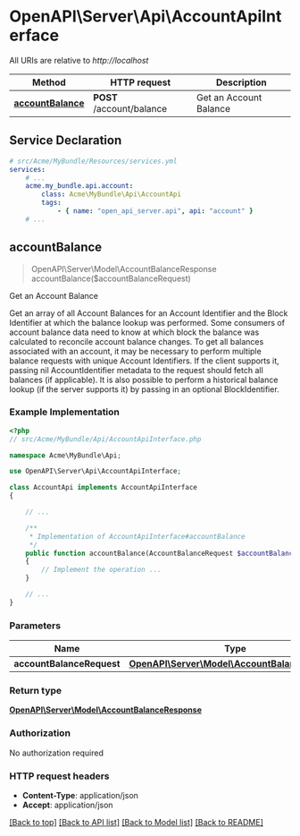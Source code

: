 # OpenAPI\Server\Api\AccountApiInterface

All URIs are relative to *http://localhost*

Method | HTTP request | Description
------------- | ------------- | -------------
[**accountBalance**](AccountApiInterface.md#accountBalance) | **POST** /account/balance | Get an Account Balance


## Service Declaration
```yaml
# src/Acme/MyBundle/Resources/services.yml
services:
    # ...
    acme.my_bundle.api.account:
        class: Acme\MyBundle\Api\AccountApi
        tags:
            - { name: "open_api_server.api", api: "account" }
    # ...
```

## **accountBalance**
> OpenAPI\Server\Model\AccountBalanceResponse accountBalance($accountBalanceRequest)

Get an Account Balance

Get an array of all Account Balances for an Account Identifier and the Block Identifier at which the balance lookup was performed.  Some consumers of account balance data need to know at which block the balance was calculated to reconcile account balance changes.  To get all balances associated with an account, it may be necessary to perform multiple balance requests with unique Account Identifiers.  If the client supports it, passing nil AccountIdentifier metadata to the request should fetch all balances (if applicable).  It is also possible to perform a historical balance lookup (if the server supports it) by passing in an optional BlockIdentifier.

### Example Implementation
```php
<?php
// src/Acme/MyBundle/Api/AccountApiInterface.php

namespace Acme\MyBundle\Api;

use OpenAPI\Server\Api\AccountApiInterface;

class AccountApi implements AccountApiInterface
{

    // ...

    /**
     * Implementation of AccountApiInterface#accountBalance
     */
    public function accountBalance(AccountBalanceRequest $accountBalanceRequest)
    {
        // Implement the operation ...
    }

    // ...
}
```

### Parameters

Name | Type | Description  | Notes
------------- | ------------- | ------------- | -------------
 **accountBalanceRequest** | [**OpenAPI\Server\Model\AccountBalanceRequest**](../Model/AccountBalanceRequest.md)|  |

### Return type

[**OpenAPI\Server\Model\AccountBalanceResponse**](../Model/AccountBalanceResponse.md)

### Authorization

No authorization required

### HTTP request headers

 - **Content-Type**: application/json
 - **Accept**: application/json

[[Back to top]](#) [[Back to API list]](../../README.md#documentation-for-api-endpoints) [[Back to Model list]](../../README.md#documentation-for-models) [[Back to README]](../../README.md)

